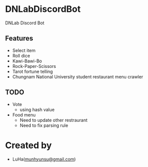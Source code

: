 # DNLabDiscordBot
DNLab Discord Bot

## Features
- Select item
- Roll dice
- Kawi-Bawi-Bo
- Rock-Paper-Scissors
- Tarot fortune telling
- Chungnam National University student restaurant menu crawler

## TODO
- Vote
  - using hash value
- Food menu
  - Need to update other restraurant
  - Need to fix parsing rule

# Created by
- LuHa(munhyunsu@gmail.com)
